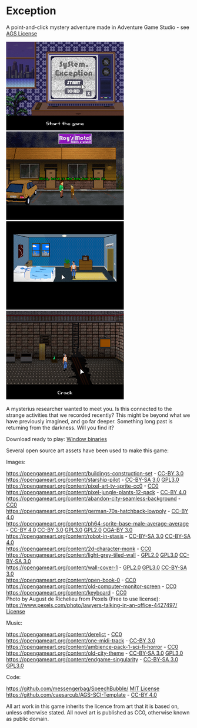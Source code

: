 # Exception
A point-and-click mystery adventure made in Adventure Game Studio - see [AGS License](https://www.adventuregamestudio.co.uk/site/ags/legal/)

![Screenshot 1](https://github.com/coscholz1984/Exception/blob/main/Screenshot1.png?raw=true)
![Screenshot 2](https://github.com/coscholz1984/Exception/blob/main/Screenshot2.png?raw=true)  
![Screenshot 3](https://github.com/coscholz1984/Exception/blob/main/Screenshot3.png?raw=true)
![Screenshot 4](https://github.com/coscholz1984/Exception/blob/main/Screenshot4.png?raw=true)

A mysterius researcher wanted to meet you. Is this connected to the strange activities that we recorded recently? This might be beyond what we have previously imagined, and go far deeper. Something long past is returning from the darkness. Will you find it? 

Download ready to play: [Window binaries](https://github.com/coscholz1984/Exception/blob/main/Release/Exception.7z)

Several open source art assets have been used to make this game:

Images:

https://opengameart.org/content/buildings-construction-set - [CC-BY 3.0](https://creativecommons.org/licenses/by/3.0/)  
https://opengameart.org/content/starship-pilot - [CC-BY-SA 3.0](https://creativecommons.org/licenses/by-sa/3.0/) [GPL3.0](https://www.gnu.org/licenses/gpl-3.0.html)  
https://opengameart.org/content/pixel-art-tv-sprite-cc0 - [CC0](https://creativecommons.org/publicdomain/zero/1.0/)  
https://opengameart.org/content/pixel-jungle-plants-12-pack - [CC-BY 4.0](https://creativecommons.org/licenses/by/4.0/)  
https://opengameart.org/content/abandon-city-seamless-background - [CC0](https://creativecommons.org/publicdomain/zero/1.0/)  
https://opengameart.org/content/german-70s-hatchback-lowpoly - [CC-BY 4.0](https://creativecommons.org/licenses/by/4.0/)  
https://opengameart.org/content/ph64-sprite-base-male-average-average - [CC-BY 4.0](https://creativecommons.org/licenses/by/4.0/) [CC-BY 3.0](https://creativecommons.org/licenses/by/3.0/) [GPL3.0](https://www.gnu.org/licenses/gpl-3.0.html) [GPL2.0](https://www.gnu.org/licenses/gpl-2.0.html) [OGA-BY 3.0](https://opengameart.org/content/oga-by-30-faq)  
https://opengameart.org/content/robot-in-stasis - [CC-BY-SA 3.0](https://creativecommons.org/licenses/by-sa/3.0/) [CC-BY-SA 4.0](https://creativecommons.org/licenses/by-sa/4.0/)  
https://opengameart.org/content/2d-character-monk - [CC0](https://creativecommons.org/publicdomain/zero/1.0/)  
https://opengameart.org/content/light-grey-tiled-wall - [GPL2.0](https://www.gnu.org/licenses/gpl-2.0.html) [GPL3.0](https://www.gnu.org/licenses/gpl-3.0.html) [CC-BY-SA 3.0](https://creativecommons.org/licenses/by-sa/3.0/)  
https://opengameart.org/content/wall-cover-1 - [GPL2.0](https://www.gnu.org/licenses/gpl-2.0.html) [GPL3.0](https://www.gnu.org/licenses/gpl-3.0.html) [CC-BY-SA 3.0](https://creativecommons.org/licenses/by-sa/3.0/)    
https://opengameart.org/content/open-book-0 - [CC0](https://creativecommons.org/publicdomain/zero/1.0/)  
https://opengameart.org/content/old-computer-monitor-screen - [CC0](https://creativecommons.org/publicdomain/zero/1.0/)  
https://opengameart.org/content/keyboard - [CC0](https://creativecommons.org/publicdomain/zero/1.0/)  
Photo by August de Richelieu from Pexels (Free to use license): https://www.pexels.com/photo/lawyers-talking-in-an-office-4427497/ [License](https://www.pexels.com/license/) 

Music:

https://opengameart.org/content/derelict - [CC0](https://creativecommons.org/publicdomain/zero/1.0/)  
https://opengameart.org/content/one-midi-track - [CC-BY 3.0](https://creativecommons.org/licenses/by/3.0/)  
https://opengameart.org/content/ambience-pack-1-sci-fi-horror - [CC0](https://creativecommons.org/publicdomain/zero/1.0/)  
https://opengameart.org/content/old-city-theme - [CC-BY-SA 3.0](https://creativecommons.org/licenses/by-sa/3.0/) [GPL3.0](https://www.gnu.org/licenses/gpl-3.0.html)  
https://opengameart.org/content/endgame-singularity - [CC-BY-SA 3.0](https://creativecommons.org/licenses/by-sa/3.0/) [GPL3.0](https://www.gnu.org/licenses/gpl-3.0.html)  

Code:

https://github.com/messengerbag/SpeechBubble/ [MIT License](https://github.com/messengerbag/SpeechBubble/blob/master/LICENSE)  
https://github.com/caesarcub/AGS-SCI-Template - [CC-BY 4.0](https://creativecommons.org/licenses/by/4.0/)  

All art work in this game inherits the licence from art that it is based on, unless otherwise stated. All novel art is published as CC0, otherwise known as public domain.
